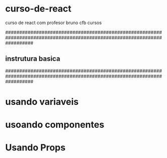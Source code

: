 # curso-de-react
curso de react com profesor bruno cfb cursos

##########################################################################################################################


## instrutura basica 

<!-- import React from "react";

export default function App(){
return(

<>
<p>
  cfb cursos
</p>
</>

)

} -->

##########################################################################################################################



# usando variaveis 
<!-- 
import React from "react";
import "./App.css"
import Header  from "./components/Header"
const nome = () => "lauricio"
const curso = "react"


export default function App(){
return(

<>
<Header/>
<p>
  {curso}
</p>
</>


)

} -->



# usoando componentes 

<!-- import React from "react";
import logo from "./images/lg.png"
import "../styles/Header.css"

export default function Header(){
return(
    <header className="header__container">
        <img className="logo" src={logo}/>
        <nav>
            <a className="link" href="#">Home</a>
            <a className="link" href="#">About</a>
            <a className="link" href="#">Services</a>
            <a className="link" href="#">Contact</a>
        </nav>
    </header>
)
} -->


# Usando Props 

<!-- import React from "react";

export default function Dados(props){
    return (
        <>
        <div className="dados__container">
           <div className="dados__conraner__subcard">
               <p> nome : {props.nome}</p>
           </div>
        </div>
        </>
    )
} -->


<!-- import React from "react"
import Dados from "./Dados"
export default function Body(){
    let nm = "lauricio"
    return (
        <>
        <Dados    nome = {nm}  />
        </>
    )
} -->